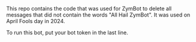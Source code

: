 This repo contains the code that was used for ZymBot to delete all messages that did not contain the words "All Hail ZymBot". It was used on April Fools day in 2024.

To run this bot, put your bot token in the last line.